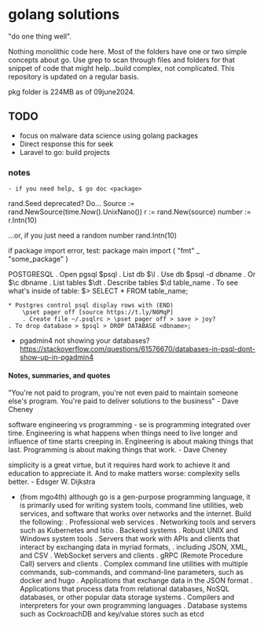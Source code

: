 # golang solutions 

"do one thing well". 

Nothing monolithic code here. Most of the folders have one or two simple concepts about go. Use grep to scan through files and folders for that snippet of code that might help...build complex, not complicated. This repository is updated on a regular basis.

pkg folder is 224MB as of 09june2024.

## TODO

- focus on malware data science using golang packages
- Direct response this for seek
- Laravel to go: build projects

### notes

    - if you need help, $ go doc <package>

rand.Seed deprecated? Do...
Source := rand.NewSource(time.Now().UnixNano())
r := rand.New(source)
number := r.Intn(10)

...or, if you just need a random number
rand.Intn(10)

if package import error, test:
    package main
    import (
        "fmt"
        _ "some_package"
)

POSTGRESQL
    . Open pgsql $psql
    . List db $\l
    . Use db $psql -d dbname
        . Or $\c dbname
    . List tables $\dt
    . Describe tables $\d table_name
    . To see what's inside of table: $> SELECT * FROM table_name;

    * Postgres control psql display rows with (END)
        \pset pager off [source https://t.ly/N6MqP]
        . Create file ~/.psqlrc > \pset pager off > save > joy?
    . To drop database > $psql > DROP DATABASE <dbname>;

* pgadmin4 not showing your databases? 
    https://stackoverflow.com/questions/61576670/databases-in-psql-dont-show-up-in-pgadmin4

#### Notes, summaries, and quotes

"You're not paid to program, you're not even paid to maintain someone else's program. You're paid to deliver solutions to the business" - Dave Cheney

software engineering vs programming - se is programming integrated over time. Engineering is what happens when things need to live longer and influence of time starts creeping in. Engineering is about making things that last. Programming is about making things that work. - Dave Cheney

simplicity is a great virtue, but it requires hard work to achieve it and education to appreciate it. And to make matters worse: complexity sells better. - Edsger W. Dijkstra

* (from mgo4th) although go is a gen-purpose programming language, it is primarily used for writing system tools, command line  utilities, web services, and software that works over networks and the internet. Build the following:
    . Professional web services
    . Networking tools and servers such as Kubernetes and Istio
    . Backend systems
    . Robust UNIX and Windows system tools
    . Servers that work with APIs and clients that interact by exchanging data in myriad formats,
    . including JSON, XML, and CSV
    . WebSocket servers and clients
    . gRPC (Remote Procedure Call) servers and clients
    . Complex command line utilities with multiple commands, sub-commands, and command-line parameters, such as docker and hugo
    . Applications that exchange data in the JSON format
    . Applications that process data from relational databases, NoSQL databases, or other popular data storage systems
    . Compilers and interpreters for your own programming languages
    . Database systems such as CockroachDB and key/value stores such as etcd
